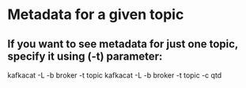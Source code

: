 # Metadata for a given topic

## If you want to see metadata for just one topic, specify it using (-t) parameter:
kafkacat -L -b broker -t topic
kafkacat -L -b broker -t topic -c qtd